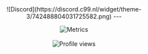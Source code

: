 <center>
![Discord](https://discord.c99.nl/widget/theme-3/742488804031725582.png)
---

![Metrics](https://github-readme-stats.vercel.app/api?username=ahmedbinmoh&show_icons=true&theme=radical)
<br>
<br>
![Profile views](https://gpvc.arturio.dev/ahmedbinmoh) 
